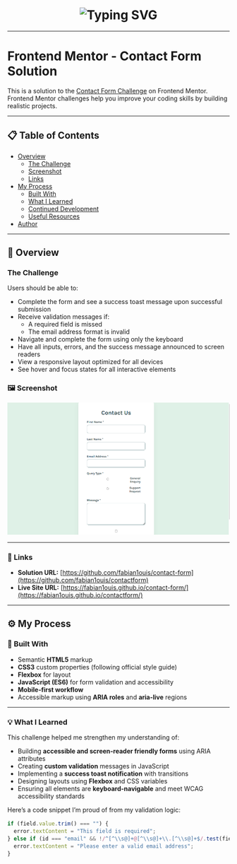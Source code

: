 <!-- ✨ Animated Typing Intro -->
<h1 align="center">
  <img src="https://readme-typing-svg.herokuapp.com?font=Karla&pause=1000&color=00C2CB&center=true&vCenter=true&width=600&lines=👋+Hey%2C+I'm+Fabian+Louis!;💻+Frontend+Developer+%7C+UI+Enthusiast;🚀+Welcome+to+my+Contact+Form+Challenge!" alt="Typing SVG">
</h1>

---

# Frontend Mentor - Contact Form Solution

This is a solution to the [Contact Form Challenge](https://www.frontendmentor.io/challenges/contact-form--G-hYlqKJj) on Frontend Mentor.  
Frontend Mentor challenges help you improve your coding skills by building realistic projects.

---

## 📋 Table of Contents

- [Overview](#overview)
  - [The Challenge](https://www.frontendmentor.io/challenges/contact-form--G-hYlqKJj)
  - [Screenshot](#screenshot)
  - [Links](#links)
- [My Process](#my-process)
  - [Built With](#built-with)
  - [What I Learned](#what-i-learned)
  - [Continued Development](#continued-development)
  - [Useful Resources](#useful-resources)
- [Author](#author)

---

## 🧠 Overview

### The Challenge

Users should be able to:

- Complete the form and see a success toast message upon successful submission  
- Receive validation messages if:
  - A required field is missed  
  - The email address format is invalid  
- Navigate and complete the form using only the keyboard  
- Have all inputs, errors, and the success message announced to screen readers  
- View a responsive layout optimized for all devices  
- See hover and focus states for all interactive elements  

### 🖼️ Screenshot

![Desktop Preview](./design/desktop-preview.png)

---

### 🔗 Links

- **Solution URL:** [https://github.com/fabian1ouis/contact-form](https://github.com/fabian1ouis/contactform)  
- **Live Site URL:** [https://fabian1ouis.github.io/contact-form/](https://fabian1ouis.github.io/contactform/)

---

## ⚙️ My Process

### 🔧 Built With

- Semantic **HTML5** markup  
- **CSS3** custom properties (following official style guide)  
- **Flexbox** for layout  
- **JavaScript (ES6)** for form validation and accessibility  
- **Mobile-first workflow**  
- Accessible markup using **ARIA roles** and **aria-live** regions  

---

### 💡 What I Learned

This challenge helped me strengthen my understanding of:
- Building **accessible and screen-reader friendly forms** using ARIA attributes  
- Creating **custom validation** messages in JavaScript  
- Implementing a **success toast notification** with transitions  
- Designing layouts using **Flexbox** and CSS variables  
- Ensuring all elements are **keyboard-navigable** and meet WCAG accessibility standards  

Here’s a code snippet I’m proud of from my validation logic:

```js
if (field.value.trim() === "") {
  error.textContent = "This field is required";
} else if (id === "email" && !/^[^\\s@]+@[^\\s@]+\\.[^\\s@]+$/.test(field.value)) {
  error.textContent = "Please enter a valid email address";
}
